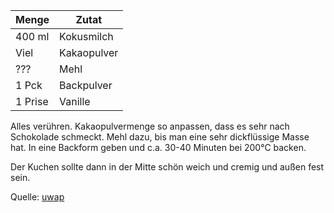 | Menge   | Zutat       |
|---------|-------------|
| 400 ml  | Kokusmilch  |
| Viel    | Kakaopulver |
| ???     | Mehl        |
| 1 Pck   | Backpulver  |
| 1 Prise | Vanille     |

Alles verühren. Kakaopulvermenge so anpassen, dass es
sehr nach Schokolade schmeckt. Mehl dazu, bis man eine
sehr dickflüssige Masse hat. In eine Backform geben und
c.a. 30-40 Minuten bei 200°C backen.

Der Kuchen sollte dann in der Mitte schön weich und cremig und
außen fest sein.

Quelle: [uwap](https://twitter.com/uwap_de)
